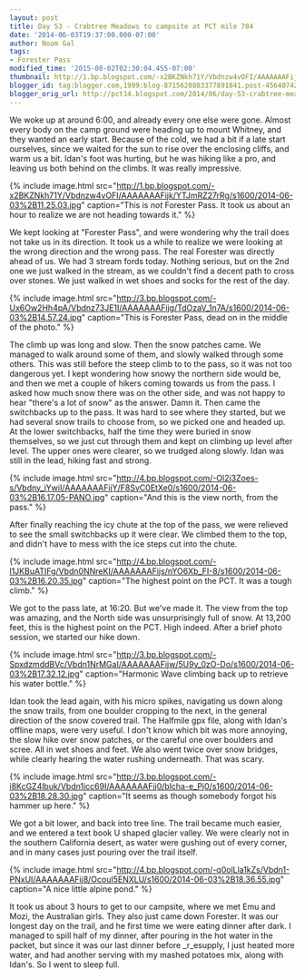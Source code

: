 ```yaml
---
layout: post
title: Day 53 - Crabtree Meadows to campsite at PCT mile 784
date: '2014-06-03T19:37:00.000-07:00'
author: Noam Gal
tags:
- Forester Pass
modified_time: '2015-08-02T02:30:04.455-07:00'
thumbnail: http://1.bp.blogspot.com/-x2BKZNkh71Y/Vbdnzw4vOFI/AAAAAAAFijk/YTJmRZ27rRg/s72-c/2014-06-03%2B11.25.03.jpg
blogger_id: tag:blogger.com,1999:blog-8715620883377891841.post-4564074225545228664
blogger_orig_url: http://pct14.blogspot.com/2014/06/day-53-crabtree-meadows-to-campsite-at.html
---
```

We woke up at around 6:00, and already every one else were gone. Almost every body on the camp ground were heading up to mount Whitney, and they wanted an early start. Because of the cold, we had a bit if a late start ourselves, since we waited for the sun to rise over the enclosing cliffs, and warm us a bit. Idan's foot was hurting, but he was hiking like a pro, and leaving us both behind on the climbs. It was really impressive.

{% include image.html src="http://1.bp.blogspot.com/-x2BKZNkh71Y/Vbdnzw4vOFI/AAAAAAAFijk/YTJmRZ27rRg/s1600/2014-06-03%2B11.25.03.jpg" caption="This is *not* Forester Pass. It took us about an hour to realize we are not heading towards it." %}

We kept looking at "Forester Pass", and were wondering why the trail does not take us in its direction. It took us a while to realize we were looking at the wrong direction and the wrong pass. The real Forester was directly ahead of us. We had 3 stream fords today. Nothing serious, but on the 2nd one we just walked in the stream, as we couldn't find a decent path to cross over stones. We just walked in wet shoes and socks for the rest of the day.

{% include image.html src="http://3.bp.blogspot.com/-Ux6Ow2Hh4pA/Vbdnz73JE1I/AAAAAAAFijg/TdOzaV_1n7A/s1600/2014-06-03%2B14.57.24.jpg" caption="This is Forester Pass, dead on in the middle of the photo." %}

The climb up was long and slow. Then the snow patches came. We managed to walk around some of them, and slowly walked through some others. This was still before the steep climb to to the pass, so it was not too dangerous yet. I kept wondering how snowy the northern side would be, and then we met a couple of hikers coming towards us from the pass. I asked how much snow there was on the other side, and was not happy to hear "there's a lot of snow" as the answer. Damn it. Then came the switchbacks up to the pass. It was hard to see where they started, but we had several snow trails to choose from, so we picked one and headed up. At the lower switchbacks, half the time they were buried in snow themselves, so we just cut through them and kept on climbing up level after level. The upper ones were clearer, so we trudged along slowly. Idan was still in the lead, hiking fast and strong.

{% include image.html src="http://4.bp.blogspot.com/-Ol2j3Zoes-s/Vbdny_iYwiI/AAAAAAAFijY/F8SvC0EtXe0/s1600/2014-06-03%2B16.17.05-PANO.jpg" caption="And this is the view north, from the pass." %}

After finally reaching the icy chute at the top of the pass, we were relieved to see the small switchbacks up it were clear. We climbed them to the top, and didn't have to mess with the ice steps cut into the chute.

{% include image.html src="http://4.bp.blogspot.com/-l1JKBuATIFg/Vbdn0NNreKI/AAAAAAAFijs/nYO6Xb_FI-8/s1600/2014-06-03%2B16.20.35.jpg" caption="The highest point on the PCT. It was a tough climb." %}

We got to the pass late, at 16:20. But we've made it. The view from the top was amazing, and the North side was unsurprisingly full of snow. At 13,200 feet, this is the highest point on the PCT. High indeed. After a brief photo session, we started our hike down.

{% include image.html src="http://3.bp.blogspot.com/-SpxdzmddBVc/Vbdn1NrMGaI/AAAAAAAFijw/5U9y_0zO-Do/s1600/2014-06-03%2B17.32.12.jpg" caption="Harmonic Wave climbing back up to retrieve his water bottle." %}

Idan took the lead again, with his micro spikes, navigating us down along the snow trails, from one boulder cropping to the next, in the general direction of the snow covered trail. The Halfmile gpx file, along with Idan's offline maps, were very useful. I don't know which bit was more annoying, the slow hike over snow patches, or the careful one over boulders and scree. All in wet shoes and feet. We also went twice over snow bridges, while clearly hearing the water rushing underneath. That was scary.

{% include image.html src="http://3.bp.blogspot.com/-i8KcGZ4lbuk/Vbdn1icc69I/AAAAAAAFij0/blcha-e_Pj0/s1600/2014-06-03%2B18.28.30.jpg" caption="It seems as though somebody forgot his hammer up here." %}

We got a bit lower, and back into tree line. The trail became much easier, and we entered a text book U shaped glacier valley. We were clearly not in the southern California desert, as water were gushing out of every corner, and in many cases just pouring over the trail itself.

{% include image.html src="http://4.bp.blogspot.com/-q0olLla1kZs/Vbdn1-PNxUI/AAAAAAAFij8/OcouI5ENXLU/s1600/2014-06-03%2B18.36.55.jpg" caption="A nice little alpine pond." %}

It took us about 3 hours to get to our campsite, where we met Emu and Mozi, the Australian girls. They also just came down Forester. It was our longest day on the trail, and he first time we were eating dinner after dark. I managed to spill half of my dinner, after pouring in the hot water in the packet, but since it was our last dinner before _r_esupply, I just heated more water, and had another serving with my mashed potatoes mix, along with Idan's. So I went to sleep full.
